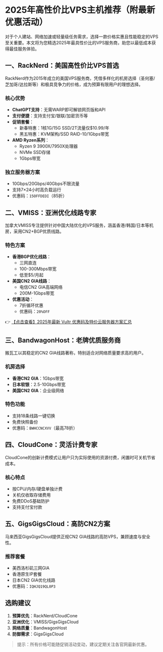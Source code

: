# 2025年高性价比VPS主机推荐（附最新优惠活动）

对于个人建站、网络加速或轻量级任务需求，选择一款价格实惠且性能稳定的VPS至关重要。本文将为您精选2025年最具性价比的VPS服务商，助您以最低成本获得最佳服务体验。

## 一、RackNerd：美国高性价比VPS首选

RackNerd作为2015年成立的美国VPS服务商，凭借多样化的机房选择（圣何塞/芝加哥/达拉斯等）和极具竞争力的价格，成为预算有限用户的理想选择。

### 核心优势
- **ChatGPT支持**：无需WARP即可解锁网页版和API
- **支付便捷**：支持支付宝/银联/加密货币等
- **促销套餐**：
  - 新春特惠：1核1G/15G SSD/2T流量仅$10.99/年
  - 黑五特惠：KVM架构/SSD RAID-10/1Gbps带宽
- **AMD Ryzen系列**：
  - Ryzen 9 3900X/7950X处理器
  - NVMe SSD存储
  - 1Gbps带宽

### 独立服务器方案
- 10Gbps/20Gbps/40Gbps不限流量
- 支持7×24小时高负载运行
- 优惠码：`15OFFDEDI`（85折）

## 二、VMISS：亚洲优化线路专家

加拿大VMISS专注提供针对中国大陆优化的VPS服务，涵盖香港/韩国/日本等机房，采用CN2+BGP优质线路。

### 特色方案
- **香港BGP优化线路**：
  - 三网直连
  - 100-300Mbps带宽
  - 低至$5/月起
- **美国CN2 GIA线路**：
  - 电信CN2 GIA高端网络
  - 200M-1Gbps带宽
- **优惠活动**：
  - 7折循环优惠
  - 优惠码：`20%OFF`

👉 [【点击查看】2025年最新 Vultr 优惠码及特价云服务器方案汇总](https://bit.ly/VuLtr)

## 三、BandwagonHost：老牌优质服务商

搬瓦工以其稳定的CN2 GIA线路著称，特别适合对网络质量要求高的用户。

### 机房选择
- **香港CN2 GIA**：1Gbps带宽
- **日本软银**：2.5-10Gbps带宽
- **美国CN2 GIA**：企业级网络

### 特色功能
- 支持18条线路一键切换
- 免费快照备份
- 优惠码：`BWHCCNCXVV`（最高78折）

## 四、CloudCone：灵活计费专家

CloudCone的创新计费模式让用户只为实际使用的资源付费，闲置时可关机节省成本。

### 核心特点
- 按CPU/内存/硬盘单独计费
- 关机仅收取存储费用
- 免费DDoS基础防护
- 支持支付宝付款

## 五、GigsGigsCloud：高防CN2方案

马来西亚GigsGigsCloud提供正规CN2 GIA线路的高防VPS，兼顾速度与安全性。

### 推荐套餐
- 美西洛杉矶三网GIA
- 香港原生IP套餐
- 日本CN2 GIA优化线路
- 优惠码：`IQHJQ19QL0P3`

## 选购建议
1. **预算优先**：RackNerd/CloudCone
2. **亚洲优化**：VMISS/GigsGigsCloud
3. **网络质量**：BandwagonHost
4. **防御需求**：GigsGigsCloud

> 提示：所有价格可能随促销活动变动，建议定期关注各官网最新优惠。
